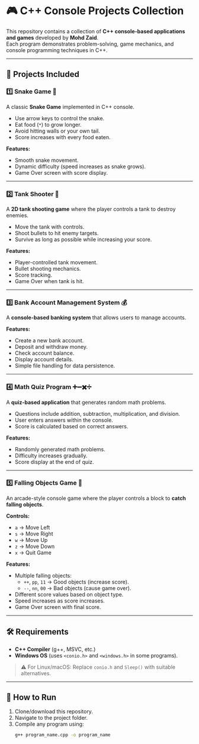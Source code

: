 # 🎮 C++ Console Projects Collection  

This repository contains a collection of **C++ console-based applications and games** developed by **Mohd Zaid**.  
Each program demonstrates problem-solving, game mechanics, and console programming techniques in C++.  

---

## 📌 Projects Included

### 1️⃣ Snake Game 🐍  
A classic **Snake Game** implemented in C++ console.  
- Use arrow keys to control the snake.  
- Eat food (`*`) to grow longer.  
- Avoid hitting walls or your own tail.  
- Score increases with every food eaten.  

**Features:**  
- Smooth snake movement.  
- Dynamic difficulty (speed increases as snake grows).  
- Game Over screen with score display.  

---

### 2️⃣ Tank Shooter 🔫  
A **2D tank shooting game** where the player controls a tank to destroy enemies.  
- Move the tank with controls.  
- Shoot bullets to hit enemy targets.  
- Survive as long as possible while increasing your score.  

**Features:**  
- Player-controlled tank movement.  
- Bullet shooting mechanics.  
- Score tracking.  
- Game Over when tank is hit.  

---

### 3️⃣ Bank Account Management System 💰  
A **console-based banking system** that allows users to manage accounts.  

**Features:**  
- Create a new bank account.  
- Deposit and withdraw money.  
- Check account balance.  
- Display account details.  
- Simple file handling for data persistence.  

---

### 4️⃣ Math Quiz Program ➕➖✖️➗  
A **quiz-based application** that generates random math problems.  
- Questions include addition, subtraction, multiplication, and division.  
- User enters answers within the console.  
- Score is calculated based on correct answers.  

**Features:**  
- Randomly generated math problems.  
- Difficulty increases gradually.  
- Score display at the end of quiz.  

---

### 5️⃣ Falling Objects Game 🌌  
An arcade-style console game where the player controls a block to **catch falling objects**.  

**Controls:**  
- `a` → Move Left  
- `s` → Move Right  
- `w` → Move Up  
- `z` → Move Down  
- `x` → Quit Game  

**Features:**  
- Multiple falling objects:  
  - `++`, `pp`, `11` → Good objects (increase score).  
  - `--`, `nn`, `00` → Bad objects (cause game over).  
- Different score values based on object type.  
- Speed increases as score increases.  
- Game Over screen with final score.  

---

## 🛠️ Requirements
- **C++ Compiler** (g++, MSVC, etc.)  
- **Windows OS** (uses `<conio.h>` and `<windows.h>` in some programs).  
> ⚠️ For Linux/macOS: Replace `conio.h` and `Sleep()` with suitable alternatives.  

---

## 🚀 How to Run
1. Clone/download this repository.  
2. Navigate to the project folder.  
3. Compile any program using:  
   ```bash
   g++ program_name.cpp -o program_name
